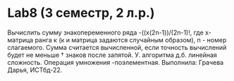 # Lab8 (3 семестр, 2 л.р.)
Вычислить сумму знакопеременного ряда -((х(2n-1))/(2n-1)!, где х-матрица ранга к (к и матрица задаются случайным образом), п - номер слагаемого. Сумма считается
вычисленной, если точность вычислений будет не меньше † знаков после запятой. У. алгоритма д.б. линейная сложность. Операция умножения -поэлементная.
Выполнила: Грачева Дарья, ИСТбд-22.
